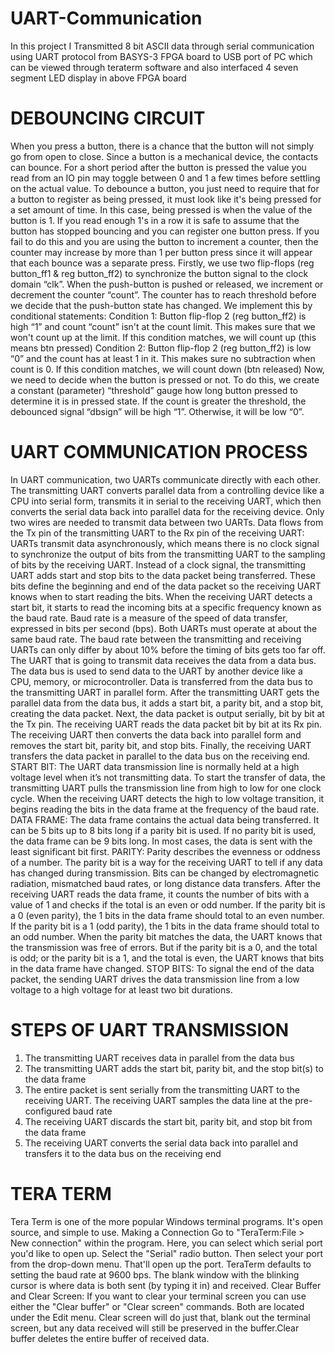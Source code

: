 # UART-Communication
In this project I Transmitted 8 bit ASCII data through serial communication using UART protocol from BASYS-3 FPGA board to USB port of PC which can be viewed through teraterm software and also interfaced 4 seven segment LED display in above FPGA board

# DEBOUNCING CIRCUIT
When you press a button, there is a chance that the button will not simply go from open to close. Since a button is a mechanical device, the contacts can bounce. For a short period after the button is pressed the value you read from an IO pin may toggle between 0 and 1 a few times before settling on the actual value.
To debounce a button, you just need to require that for a button to register as being pressed, it must look like it's being pressed for a set amount of time. In this case, being pressed is when the value of the button is 1. If you read enough 1's in a row it is safe to assume that the button has stopped bouncing and you can register one button press. If you fail to do this and you are using the button to increment a counter, then the counter may increase by more than 1 per button press since it will appear that each bounce was a separate press.
Firstly, we use two flip-flops (reg button_ff1 & reg button_ff2) to synchronize the button signal to the clock domain “clk”. When the push-button is pushed or released, we increment or decrement the counter “count”. The counter has to reach threshold before we decide that the push-button state has changed. We implement this by conditional statements:
Condition 1: Button flip-flop 2 (reg button_ff2) is high “1” and count “count” isn't at the count limit.
This makes sure that we won't count up at the limit. If this condition matches, we will count up (this means btn pressed)
Condition 2: Button flip-flop 2 (reg button_ff2) is low “0” and the count has at least 1 in it.
This makes sure no subtraction when count is 0. If this condition matches, we will count down (btn released)
Now, we need to decide when the button is pressed or not. To do this, we create a constant (parameter) “threshold” gauge how long button pressed to determine it is in pressed state. If the count is greater the threshold, the debounced signal “dbsign” will be high “1”. Otherwise, it will be low “0”.

# UART COMMUNICATION PROCESS
In UART communication, two UARTs communicate directly with each other. The transmitting UART converts parallel data from a controlling device like a CPU into serial form, transmits it in serial to the receiving UART, which then converts the serial data back into parallel data for the receiving device. Only two wires are needed to transmit data between two UARTs. Data flows from the Tx pin of the transmitting UART to the Rx pin of the receiving UART:
UARTs transmit data asynchronously, which means there is no clock signal to synchronize the output of bits from the transmitting UART to the sampling of bits by the receiving UART. Instead of a clock signal, the transmitting UART adds start and stop bits to the data packet being transferred. These bits define the beginning and end of the data packet so the receiving UART knows when to start reading the bits.
When the receiving UART detects a start bit, it starts to read the incoming bits at a specific frequency known as the baud rate. Baud rate is a measure of the speed of data transfer, expressed in bits per second (bps). Both UARTs must operate at about the same baud rate. The baud rate between the transmitting and receiving UARTs can only differ by about 10% before the timing of bits gets too far off.
The UART that is going to transmit data receives the data from a data bus. The data bus is used to send data to the UART by another device like a CPU, memory, or microcontroller. Data is transferred from the data bus to the transmitting UART in parallel form. After the transmitting UART gets the parallel data from the data bus, it adds a start bit, a parity bit, and a stop bit, creating the data packet. Next, the data packet is output serially, bit by bit at the Tx pin. The receiving UART reads the data packet bit by bit at its Rx pin. The receiving UART then converts the data back into parallel form and removes the start bit, parity bit, and stop bits.
Finally, the receiving UART transfers the data packet in parallel to the data bus on the receiving end.
START BIT: 
The UART data transmission line is normally held at a high voltage level when it’s not transmitting data. To start the transfer of data, the transmitting UART pulls the transmission line from high to low for one clock cycle. When the receiving UART detects the high to low voltage transition, it begins reading the bits in the data frame at the frequency of the baud rate.
DATA FRAME: 
The data frame contains the actual data being transferred. It can be 5 bits up to 8 bits long if a parity bit is used. If no parity bit is used, the data frame can be 9 bits long. In most cases, the data is sent with the least significant bit first.
PARITY: 
Parity describes the evenness or oddness of a number. The parity bit is a way for the receiving UART to tell if any data has changed during transmission. Bits can be changed by electromagnetic radiation, mismatched baud rates, or long distance data transfers. After the receiving UART reads the data frame, it counts the number of bits with a value of 1 and checks if the total is an even or odd number. If the parity bit is a 0 (even parity), the 1 bits in the data frame should total to an even number. If the parity bit is a 1 (odd parity), the 1 bits in the data frame should total to an odd number. When the parity bit matches the data, the UART knows that the transmission was free of errors. But if the parity bit is a 0, and the total is odd; or the parity bit is a 1, and the total is even, the UART knows that bits in the data frame have changed.
STOP BITS: 
To signal the end of the data packet, the sending UART drives the data transmission line from a low voltage to a high voltage for at least two bit durations.

# STEPS OF UART TRANSMISSION
1. The transmitting UART receives data in parallel from the data bus
2. The transmitting UART adds the start bit, parity bit, and the stop bit(s) to the data frame
3. The entire packet is sent serially from the transmitting UART to the receiving UART. The receiving UART samples the data line at the pre-configured baud rate
4.  The receiving UART discards the start bit, parity bit, and stop bit from the data frame
5.  The receiving UART converts the serial data back into parallel and transfers it to the data bus on the receiving end

# TERA TERM
Tera Term is one of the more popular Windows terminal programs. It's open source, and simple to use. 
Making a Connection
Go to "TeraTerm:File > New connection" within the program. Here, you can select which serial port you'd like to open up. Select the "Serial" radio button. Then select your port from the drop-down menu.
That'll open up the port. TeraTerm defaults to setting the baud rate at 9600 bps. 
The blank window with the blinking cursor is where data is both sent (by typing it in) and received.
Clear Buffer and Clear Screen:
If you want to clear your terminal screen you can use either the "Clear buffer" or "Clear screen" commands. Both are located under the Edit menu.
Clear screen will do just that, blank out the terminal screen, but any data received will still be preserved in the buffer.Clear buffer deletes the entire buffer of received data.

